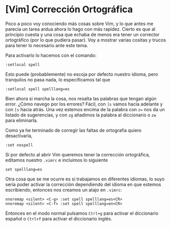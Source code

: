 # [Vim] Corrección Ortográfica


Poco a poco voy conociendo más cosas sobre Vim, y lo que antes me parecía un tarea ardua ahora lo hago con más rapidez. Cierto es que al principio cuesta y una cosa que echaba de menos era tener un corrector ortográfico (por lo que pudiera pasar). Voy a mostrar varias cositas y trucos para tener lo necesario ante este tema. 

Para activarlo lo hacemos con el comando:
```
:setlocal spell
```

Esto puede (probablemente) no escoja por defecto nuestro idioma, pero tranquilos no pasa nada, lo especificamos tal que
```
:setlocal spell spelllang=es
```

Bien ahora si marcha la cosa, nos resalta las palabras que tengan algún error. ¿Cómo navego por los errores? Fácil, con `]s` vamos hacia adelante y con `[s` hacia atrás. Una vez estemos encima de la palabra con `z=` nos da un listado de sugerencias, y con `zg` añadimos la palabra al diccionario o `zw` para eliminarla.

Como ya he terminado de corregir las faltas de ortografía quiero desactivarla,
```
:set nospell
```

Si por defecto al abrir Vim queremos tener la corrección ortográfica, editamos nuestro `.vimrc` e incluimos lo siguiente
```
set spelllang=es
```

Otra cosa que se me ocurre es si trabajamos en diferentes idiomas, lo suyo sería poder activar la corrección dependiendo del idioma en que estemos escribiendo, entonces nos creamos un atajo en `.vimrc`:
```
nnoremap <silent> <C-g> :set spell spelllang=es<CR>
nnoremap <silent> <C-f> :set spell spelllang=en<CR>
```

Entonces en el modo normal pulsamos `Ctrl+g` para activar el diccionario español o `Ctrl+f` para activar el diccionario inglés.

